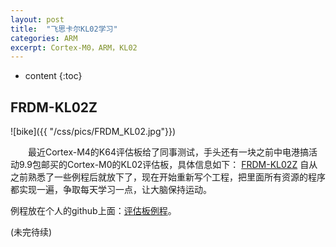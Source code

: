 ```yaml
---
layout: post
title:  "飞思卡尔KL02学习"
categories: ARM
excerpt: Cortex-M0，ARM，KL02
---
```


* content
{:toc}

## FRDM-KL02Z
![bike]({{ "/css/pics/FRDM_KL02.jpg"}})

　　最近Cortex-M4的K64评估板给了同事测试，手头还有一块之前中电港搞活动9.9包邮买的Cortex-M0的KL02评估板，具体信息如下：
[FRDM-KL02Z](http://www.nxp.com/products/software-and-tools/hardware-development-tools/freedom-development-boards/freedom-development-platform-for-the-kinetis-kl02-family:FRDM-KL02Z)
自从之前熟悉了一些例程后就放下了，现在开始重新写个工程，把里面所有资源的程序都实现一遍，争取每天学习一点，让大脑保持运动。

例程放在个人的github上面：[评估板例程](https://github.com/limian539/FRDMKL02_MINIDOCK_PROJECT)。

(未完待续)